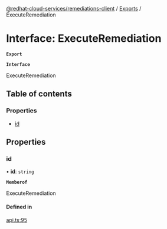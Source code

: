 [@redhat-cloud-services/remediations-client](../README.md) / [Exports](../modules.md) / ExecuteRemediation

# Interface: ExecuteRemediation

**`Export`**

**`Interface`**

ExecuteRemediation

## Table of contents

### Properties

- [id](ExecuteRemediation.md#id)

## Properties

### id

• **id**: `string`

**`Memberof`**

ExecuteRemediation

#### Defined in

[api.ts:95](https://github.com/mkholjuraev/javascript-clients/blob/master/packages/remediations/api.ts#L95)
